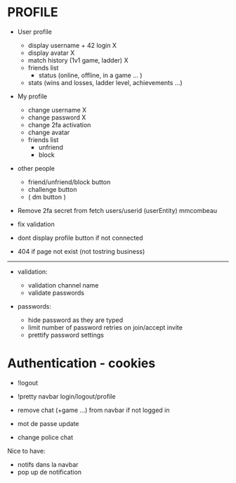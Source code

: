 # PROFILE 

- User profile
	- display username + 42 login X
	- display avatar X
	- match history (1v1 game, ladder) X
	- friends list
		- status (online, offline, in a game ... )
	- stats (wins and losses, ladder level, achievements ...)

- My profile
	- change username X
	- change password X
	- change 2fa activation
	- change avatar
	- friends list
		- unfriend 
		- block 

- other people
	- friend/unfriend/block button
	- challenge button
	- ( dm button )

- Remove 2fa secret from fetch users/userid (userEntity) mmcombeau
- fix validation
- dont display profile button if not connected
- 404 if page not exist (not tostring business)

-------------------------------------------------------------------------------------
- validation:

  - validation channel name
  - validate passwords

- passwords:
  - hide password as they are typed
  - limit number of password retries on join/accept invite
  - prettify password settings

# Authentication - cookies

- !logout
- !pretty navbar login/logout/profile
- remove chat (+game ...) from navbar if not logged in

- mot de passe update
- change police chat

Nice to have:

- notifs dans la navbar
- pop up de notification
